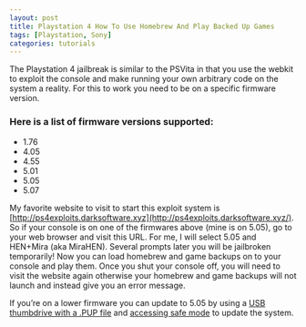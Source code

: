 ```yaml
---
layout: post
title: Playstation 4 How To Use Homebrew And Play Backed Up Games
tags: [Playstation, Sony]
categories: tutorials
---
```


The Playstation 4 jailbreak is similar to the PSVita in that you use the webkit to exploit the console and make running your own arbitrary code on the system a reality. For this to work you need to be on a specific firmware version.

### Here is a list of firmware versions supported:

- 1.76
- 4.05
- 4.55
- 5.01
- 5.05
- 5.07

My favorite website to visit to start this exploit system is [http://ps4exploits.darksoftware.xyz](http://ps4exploits.darksoftware.xyz/). So if your console is on one of the firmwares above (mine is on 5.05), go to your web browser and visit this URL. For me, I will select 5.05 and HEN+Mira (aka MiraHEN). Several prompts later you will be jailbroken temporarily! Now you can load homebrew and game backups on to your console and play them. Once you shut your console off, you will need to visit the website again otherwise your homebrew and game backups will not launch and instead give you an error message.

If you’re on a lower firmware you can update to 5.05 by using a [USB thumbdrive with a .PUP file](https://gbatemp.net/threads/ps4-firmware-collection.447573/) and [accessing safe mode](https://www.playstation.com/en-gb/get-help/help-library/system---hardware/power---system-stability/safe-mode-on-playstation-4/) to update the system.
